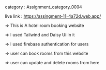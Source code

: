 category : Assignment_category_0004

live link : https://assingment-11-4a72d.web.app/

=> This is A hotel room booking website

=> I used Tailwind and Daisy Ui in it

=> I used firebase authentication for users

=> user can book rooms from this website

=> user can update and delete rooms from here

